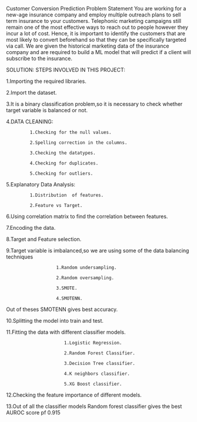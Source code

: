 Customer Conversion Prediction
Problem Statement
You are working for a new-age insurance company and employ
multiple outreach plans to sell term insurance to your
customers. Telephonic marketing campaigns still remain one of
the most effective ways to reach out to people however they
incur a lot of cost. Hence, it is important to identify the
customers that are most likely to convert beforehand so that
they can be specifically targeted via call. We are given the
historical marketing data of the insurance company and are
required to build a ML model that will predict if a client will
subscribe to the insurance.

SOLUTION:
STEPS INVOLVED IN THIS PROJECT:

1.Importing the required libraries.


2.Import the dataset.


3.It is a binary classification problem,so it is necessary to check whether target variable is balanced or not.


4.DATA CLEANING:

             1.Checking for the null values.
             
             2.Spelling correction in the columns.
             
             3.Checking the datatypes.
             
             4.Checking for duplicates.
             
             5.Checking for outliers.
             
             
             
5.Explanatory Data Analysis:

             1.Distribution  of features.
             
             2.Feature vs Target.
             
6.Using correlation matrix to find the correlation between features.

7.Encoding the data.

8.Target and Feature selection.

9.Target variable is imbalanced,so we are using some of the data balancing techniques

                       1.Random undersampling.
                       
                       2.Random oversampling.
                       
                       3.SMOTE.
                       
                       4.SMOTENN.
                       
Out of theses SMOTENN gives best accuracy.

10.Splitting the model into train and test.

11.Fitting the data with different classifier models.

                          1.Logistic Regression.
                          
                          2.Random Forest Classifier.
                          
                          3.Decision Tree classifier.
                          
                          4.K neighbors classifier.
                          
                          5.XG Boost classifier.
                          
12.Checking the feature importance of different models.

13.Out of all the classifier models Random forest classifier gives the best AUROC score pf 0.915

